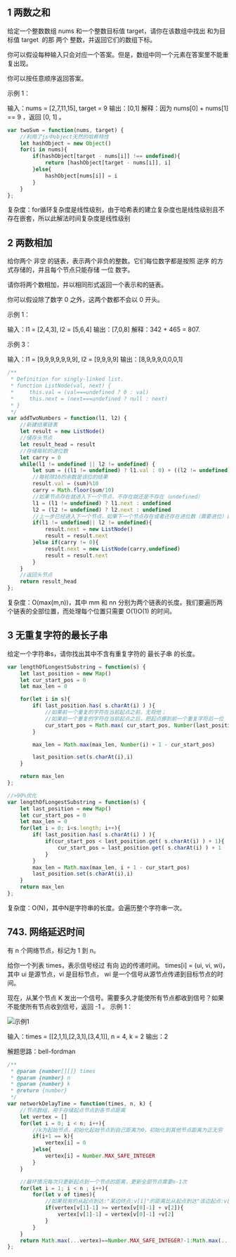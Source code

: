 ## 1 两数之和
   
给定一个整数数组 nums 和一个整数目标值 target，请你在该数组中找出 和为目标值 target  的那 两个 整数，并返回它们的数组下标。

你可以假设每种输入只会对应一个答案。但是，数组中同一个元素在答案里不能重复出现。

你可以按任意顺序返回答案。

示例 1：

输入：nums = [2,7,11,15], target = 9
输出：[0,1]
解释：因为 nums[0] + nums[1] == 9 ，返回 [0, 1] 。

```javascript
var twoSum = function(nums, target) {
    //利用了js中object天然的哈希特性
    let hashObject = new Object()
    for(i in nums){
        if(hashObject[target - nums[i]] !== undefined){
            return [hashObject[target - nums[i]], i]
        }else{
            hashObject[nums[i]] = i
        }
    }
};
```
复杂度：for循环复杂度是线性级别，由于哈希表的建立复杂度也是线性级别且不存在嵌套，所以此解法时间复杂度是线性级别


## 2 两数相加

给你两个 非空 的链表，表示两个非负的整数。它们每位数字都是按照 逆序 的方式存储的，并且每个节点只能存储 一位 数字。

请你将两个数相加，并以相同形式返回一个表示和的链表。

你可以假设除了数字 0 之外，这两个数都不会以 0 开头。

示例 1：

输入：l1 = [2,4,3], l2 = [5,6,4]
输出：[7,0,8]
解释：342 + 465 = 807.

示例 3：

输入：l1 = [9,9,9,9,9,9,9], l2 = [9,9,9,9]
输出：[8,9,9,9,0,0,0,1]

```javascript
/**
 * Definition for singly-linked list.
 * function ListNode(val, next) {
 *     this.val = (val===undefined ? 0 : val)
 *     this.next = (next===undefined ? null : next)
 * }
 */
var addTwoNumbers = function(l1, l2) {
    //新建结果链表
    let result = new ListNode()
    //储存头节点
    let result_head = result
    //存储每轮的进位数
    let carry = 0
    while(l1 != undefined || l2 != undefined) {
        let sum = ((l1 != undefined) ? l1.val : 0) + ((l2 != undefined) ? l2.val : 0) + carry
        //每轮除10的余数是该位的结果
        result.val = (sum)%10
        carry = Math.floor(sum/10)
        //如果节点存在就进入下一个节点，不存在就还是不存在（undefined）
        l1 = (l1 != undefined) ? l1.next : undefined
        l2 = (l2 != undefined) ? l2.next : undefined
        //上一步已经进入下一个节点，如果下一个节点存在或者还存在进位数（需要进位）就创建新的结果节点
        if(l1 != undefined|| l2 != undefined){
            result.next = new ListNode()
            result = result.next
        }else if(carry != 0){
            result.next = new ListNode(carry,undefined)
            result = result.next
        }
    }
    //返回头节点
    return result_head
};
```
复杂度：O(max(m,n))，其中 mm 和 nn 分别为两个链表的长度。我们要遍历两个链表的全部位置，而处理每个位置只需要 O(1)O(1) 的时间。

## 3  无重复字符的最长子串

给定一个字符串s，请你找出其中不含有重复字符的 最长子串 的长度。

```js
var lengthOfLongestSubstring = function(s) {
    let last_position = new Map()
    let cur_start_pos = 0 
    let max_len = 0

    for(let i in s){
        if( last_position.has( s.charAt(i) ) ){
            //如果前一个重复的字符在当前起点之前，无视他；
            //如果前一个重复的字符在当前起点之后，把起点挪到前一个重复字符后一位
            cur_start_pos = Math.max( cur_start_pos, Number(last_position.get( s.charAt(i) )) + 1 )
        }

        max_len = Math.max(max_len, Number(i) + 1 - cur_start_pos)

        last_position.set(s.charAt(i),i)
    }

    return max_len
};
```
```js
//>90%优化
var lengthOfLongestSubstring = function(s) {
    let last_position = new Map()
    let cur_start_pos = 0 
    let max_len = 0
    for(let i = 0; i<s.length; i++){
        if( last_position.has( s.charAt(i) ) ){
            if(cur_start_pos < last_position.get( s.charAt(i) ) + 1){
                cur_start_pos = last_position.get( s.charAt(i) ) + 1
            }
        }
        max_len = Math.max(max_len, i + 1 - cur_start_pos)
        last_position.set(s.charAt(i),i)
    }
    return max_len
};
```
复杂度：O(N)，其中N是字符串的长度。会遍历整个字符串一次。


## 743. 网络延迟时间
有 n 个网络节点，标记为 1 到 n。

给你一个列表 times，表示信号经过 有向 边的传递时间。 times[i] = (ui, vi, wi)，其中 ui 是源节点，vi 是目标节点， wi 是一个信号从源节点传递到目标节点的时间。

现在，从某个节点 K 发出一个信号。需要多久才能使所有节点都收到信号？如果不能使所有节点收到信号，返回 -1 。
示例 1：

![示例1](https://assets.leetcode.com/uploads/2019/05/23/931_example_1.png)

输入：times = [[2,1,1],[2,3,1],[3,4,1]], n = 4, k = 2
输出：2

解题思路：bell-fordman
```js
/**
 * @param {number[][]} times
 * @param {number} n
 * @param {number} k
 * @return {number}
 */
var networkDelayTime = function(times, n, k) {
    //节点数组，用于存储起点节点到各节点距离
    let vertex = []
    for(let i = 0; i < n; i++){
        //k为起始节点，初始化起始节点到自己距离为0，初始化到其他节点距离为正无穷
        if(i+1 == k){
            vertex[i] = 0
        }else{
            vertex[i] = Number.MAX_SAFE_INTEGER
        }
    }

    //最坏情况每次只更新起点到一个节点的距离，更新全部节点需要n-1次
    for(let i = 1; i < n ; i++){
        for(let v of times){
            //如果现有的从起点到达:"某边终点:v[1]"的距离比从起点到达"该边起点:v[0]"+该边权重远，更新v[1]距离为更短的路径
            if(vertex[v[1]-1] >= vertex[v[0]-1] + v[2]){
                vertex[v[1]-1] = vertex[v[0]-1] +v[2]
            }
        }
    }
    return Math.max(...vertex)==Number.MAX_SAFE_INTEGER?-1:Math.max(...vertex)
};
```